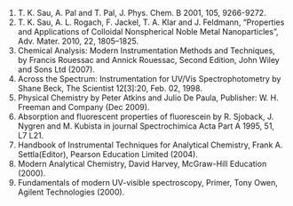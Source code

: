 1. T. K. Sau, A. Pal and T. Pal, J. Phys. Chem. B 2001, 105, 9266-9272.
2. T. K. Sau, A. L. Rogach, F. Jackel, T. A. Klar and J. Feldmann, “Properties and Applications of Colloidal Nonspherical Noble Metal Nanoparticles”, Adv. Mater. 2010, 22, 1805–1825.
3. Chemical Analysis: Modern Instrumentation Methods and Techniques, by Francis Rouessac and Annick Rouessac, Second Edition, John Wiley and Sons Ltd (2007).
4. Across the Spectrum: Instrumentation for UV/Vis Spectrophotometry by Shane Beck, The Scientist 12[3]:20, Feb. 02, 1998.
5. Physical Chemistry by Peter Atkins and Julio De Paula, Publisher: W. H. Freeman and Company (Dec 2009).
6. Absorption and fluorescent properties of fluorescein by R. Sjoback, J. Nygren and M. Kubista in journal Spectrochimica Acta Part A 1995, 51, L7 L21.
7. Handbook of Instrumental Techniques for Analytical Chemistry, Frank A. Settla(Editor), Pearson Education Limited (2004).
8. Modern Analytical Chemistry, David Harvey, McGraw-Hill Education (2000).
9. Fundamentals of modern UV-visible spectroscopy, Primer, Tony Owen, Agilent Technologies (2000).

